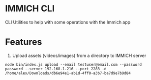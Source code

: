 # IMMICH CLI

CLI Utilities to help with some operations with the Immich app

# Features

1. Upload assets (videos/images) from a directory to IMMICH server

```
node bin/index.js upload --email testuser@email.com --password password --server 192.168.1.216 --port 2283 -d /home/alex/Downloads/db6e94e1-ab1d-4ff0-a3b7-ba7d9e7b9d84
```

